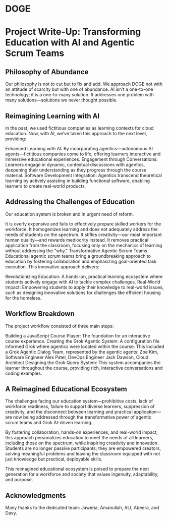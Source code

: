 # DOGE

# Project Write-Up: Transforming Education with AI and Agentic Scrum Teams
## Philosophy of Abundance
Our philosophy is not to cut but to fix and add. We approach DOGE not with an attitude of scarcity but with one of abundance. AI isn’t a one-to-one technology; it is a one-to-many solution. It addresses one problem with many solutions—solutions we never thought possible.

## Reimagining Learning with AI
In the past, we used fictitious companies as learning contexts for cloud education. Now, with AI, we’ve taken this approach to the next level, providing:

Enhanced Learning with AI: By incorporating agentics—autonomous AI agents—fictitious companies come to life, offering learners interactive and immersive educational experiences.
Engagement through Conversations: Learners engage in dynamic, contextual discussions with agentics, deepening their understanding as they progress through the course material.
Software Development Integration: Agentics transcend theoretical learning by actively assisting in building functional software, enabling learners to create real-world products.

## Addressing the Challenges of Education
Our education system is broken and in urgent need of reform.

It is overly expensive and fails to effectively prepare skilled workers for the workforce.
It homogenizes learning and does not adequately address the needs of students on the spectrum.
It stifles creativity—our most important human quality—and rewards mediocrity instead.
It removes practical application from the classroom, focusing only on the mechanics of learning without addressing the "why."
Transformative Agentic Scrum Teams
Educational agentic scrum teams bring a groundbreaking approach to education by fostering collaboration and emphasizing goal-oriented task execution. This innovative approach delivers:

Revolutionizing Education: A hands-on, practical learning ecosystem where students actively engage with AI to tackle complex challenges.
Real-World Impact: Empowering students to apply their knowledge to real-world issues, such as designing innovative solutions for challenges like efficient housing for the homeless.

## Workflow Breakdown
The project workflow consisted of three main steps:

Building a JavaScript Course Player: The foundation for an interactive course experience.
Creating the Grok Agentic System: A configuration file informed Grok where agentics were located within the course. This included a Grok Agentic Dialog Team, represented by the agentic agents:
Zoe Kim, Software Engineer
Alex Patel, DevOps Engineer
Jack Dawson, Cloud Architect
Designing the Grok Query System: This system accompanies the learner throughout the course, providing rich, interactive conversations and coding examples.

## A Reimagined Educational Ecosystem
The challenges facing our education system—prohibitive costs, lack of workforce readiness, failure to support diverse learners, suppression of creativity, and the disconnect between learning and practical application—are now being addressed through the transformative power of agentic scrum teams and Grok AI-driven learning.

By fostering collaboration, hands-on experiences, and real-world impact, this approach personalizes education to meet the needs of all learners, including those on the spectrum, while inspiring creativity and innovation. Students are no longer passive participants; they are empowered creators, solving meaningful problems and leaving the classroom equipped with not just knowledge but practical, deployable skills.

This reimagined educational ecosystem is poised to prepare the next generation for a workforce and society that values ingenuity, adaptability, and purpose.

## Acknowledgments
Many thanks to the dedicated team: Jaweria, Amanullah, ALI, Abeera, and Davy.

